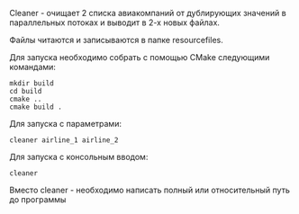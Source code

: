 Cleaner - очищает 2 списка авиакомпаний от дублирующих значений в параллельных потоках и выводит в 2-х новых файлах.

Файлы читаются и записываются в папке resourcefiles. 

Для запуска необходимо собрать с помощью CMake следующими командами: 

```
mkdir build
cd build
cmake ..
cmake build .
```

Для запуска с параметрами: 
```
cleaner airline_1 airline_2 
```

Для запуска с консольным вводом:
```
cleaner 
```

Вместо cleaner - необходимо написать полный или относительный путь до программы
